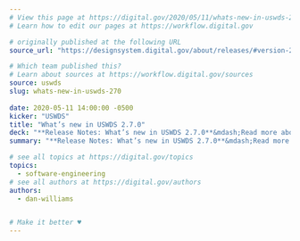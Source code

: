 ```yaml
---
# View this page at https://digital.gov/2020/05/11/whats-new-in-uswds-270
# Learn how to edit our pages at https://workflow.digital.gov

# originally published at the following URL
source_url: "https://designsystem.digital.gov/about/releases/#version-270"

# Which team published this?
# Learn about sources at https://workflow.digital.gov/sources
source: uswds
slug: whats-new-in-uswds-270
 
date: 2020-05-11 14:00:00 -0500
kicker: "USWDS"
title: "What’s new in USWDS 2.7.0"
deck: "**Release Notes: What’s new in USWDS 2.7.0**&mdash;Read more about these components on our website, but we’re excited to start releasing the first of a number of new design system components planned for 2020!"
summary: "**Release Notes: What’s new in USWDS 2.7.0**&mdash;Read more about these components on our website, but we’re excited to start releasing the first of a number of new design system components planned for 2020!"

# see all topics at https://digital.gov/topics
topics: 
  - software-engineering
# see all authors at https://digital.gov/authors
authors: 
  - dan-williams


# Make it better ♥
---
```

